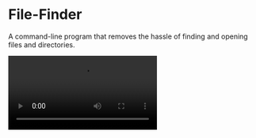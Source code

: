 # File-Finder
A command-line program that removes the hassle of finding and opening files and directories.

![Alt Text](https://github.com/benhubsch/File-Finder/raw/master/gifs/ff-c.mp4)
